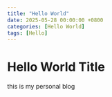 ```yaml
---
title: "Hello World"
date: 2025-05-28 00:00:00 +0800
categories: [Hello World]
tags: [Hello]
---
```


# Hello World Title

this is my personal blog
